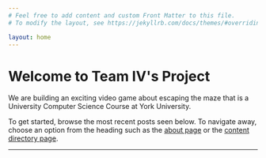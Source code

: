 ```yaml
---
# Feel free to add content and custom Front Matter to this file.
# To modify the layout, see https://jekyllrb.com/docs/themes/#overriding-theme-defaults

layout: home
---
```


# Welcome to Team IV's Project

We are building an exciting video game about escaping the maze that is a University Computer Science Course at York University.

To get started, browse the most recent posts seen below.
To navigate away, choose an option from the heading such as the [about page](about/) or the [content directory page](directory/).

---
